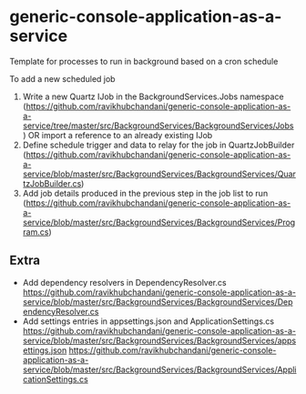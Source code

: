 # generic-console-application-as-a-service
Template for processes to run in background based on a cron schedule

To add a new scheduled job
1. Write a new Quartz IJob in the BackgroundServices.Jobs namespace (https://github.com/ravikhubchandani/generic-console-application-as-a-service/tree/master/src/BackgroundServices/BackgroundServices/Jobs) OR import a reference to an already existing IJob
2. Define schedule trigger and data to relay for the job in QuartzJobBuilder (https://github.com/ravikhubchandani/generic-console-application-as-a-service/blob/master/src/BackgroundServices/BackgroundServices/QuartzJobBuilder.cs)
3. Add job details produced in the previous step in the job list to run (https://github.com/ravikhubchandani/generic-console-application-as-a-service/blob/master/src/BackgroundServices/BackgroundServices/Program.cs)

## Extra
* Add dependency resolvers in DependencyResolver.cs https://github.com/ravikhubchandani/generic-console-application-as-a-service/blob/master/src/BackgroundServices/BackgroundServices/DependencyResolver.cs
* Add settings entries in appsettings.json and ApplicationSettings.cs https://github.com/ravikhubchandani/generic-console-application-as-a-service/blob/master/src/BackgroundServices/BackgroundServices/appsettings.json https://github.com/ravikhubchandani/generic-console-application-as-a-service/blob/master/src/BackgroundServices/BackgroundServices/ApplicationSettings.cs
